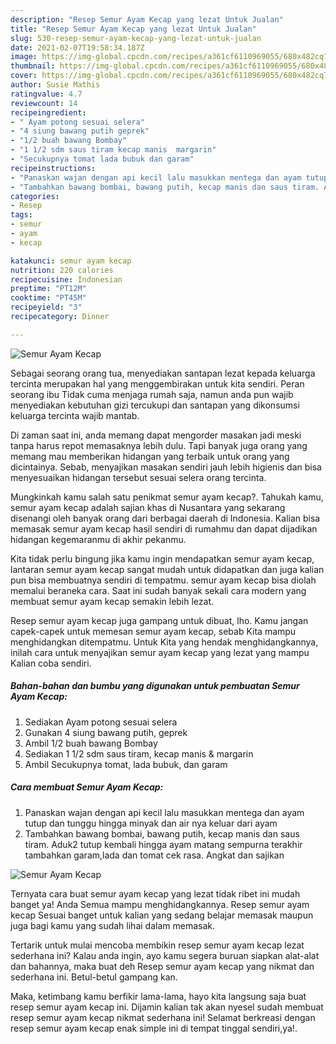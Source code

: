 ```yaml
---
description: "Resep Semur Ayam Kecap yang lezat Untuk Jualan"
title: "Resep Semur Ayam Kecap yang lezat Untuk Jualan"
slug: 530-resep-semur-ayam-kecap-yang-lezat-untuk-jualan
date: 2021-02-07T19:58:34.187Z
image: https://img-global.cpcdn.com/recipes/a361cf6110969055/680x482cq70/semur-ayam-kecap-foto-resep-utama.jpg
thumbnail: https://img-global.cpcdn.com/recipes/a361cf6110969055/680x482cq70/semur-ayam-kecap-foto-resep-utama.jpg
cover: https://img-global.cpcdn.com/recipes/a361cf6110969055/680x482cq70/semur-ayam-kecap-foto-resep-utama.jpg
author: Susie Mathis
ratingvalue: 4.7
reviewcount: 14
recipeingredient:
- " Ayam potong sesuai selera"
- "4 siung bawang putih geprek"
- "1/2 buah bawang Bombay"
- "1 1/2 sdm saus tiram kecap manis  margarin"
- "Secukupnya tomat lada bubuk dan garam"
recipeinstructions:
- "Panaskan wajan dengan api kecil lalu masukkan mentega dan ayam tutup dan tunggu hingga minyak dan air nya keluar dari ayam"
- "Tambahkan bawang bombai, bawang putih, kecap manis dan saus tiram. Aduk2 tutup kembali hingga ayam matang sempurna terakhir tambahkan garam,lada dan tomat cek rasa. Angkat dan sajikan"
categories:
- Resep
tags:
- semur
- ayam
- kecap

katakunci: semur ayam kecap 
nutrition: 220 calories
recipecuisine: Indonesian
preptime: "PT12M"
cooktime: "PT45M"
recipeyield: "3"
recipecategory: Dinner

---
```



![Semur Ayam Kecap](https://img-global.cpcdn.com/recipes/a361cf6110969055/680x482cq70/semur-ayam-kecap-foto-resep-utama.jpg)

Sebagai seorang orang tua, menyediakan santapan lezat kepada keluarga tercinta merupakan hal yang menggembirakan untuk kita sendiri. Peran seorang ibu Tidak cuma menjaga rumah saja, namun anda pun wajib menyediakan kebutuhan gizi tercukupi dan santapan yang dikonsumsi keluarga tercinta wajib mantab.

Di zaman  saat ini, anda memang dapat mengorder masakan jadi meski tanpa harus repot memasaknya lebih dulu. Tapi banyak juga orang yang memang mau memberikan hidangan yang terbaik untuk orang yang dicintainya. Sebab, menyajikan masakan sendiri jauh lebih higienis dan bisa menyesuaikan hidangan tersebut sesuai selera orang tercinta. 



Mungkinkah kamu salah satu penikmat semur ayam kecap?. Tahukah kamu, semur ayam kecap adalah sajian khas di Nusantara yang sekarang disenangi oleh banyak orang dari berbagai daerah di Indonesia. Kalian bisa memasak semur ayam kecap hasil sendiri di rumahmu dan dapat dijadikan hidangan kegemaranmu di akhir pekanmu.

Kita tidak perlu bingung jika kamu ingin mendapatkan semur ayam kecap, lantaran semur ayam kecap sangat mudah untuk didapatkan dan juga kalian pun bisa membuatnya sendiri di tempatmu. semur ayam kecap bisa diolah memalui beraneka cara. Saat ini sudah banyak sekali cara modern yang membuat semur ayam kecap semakin lebih lezat.

Resep semur ayam kecap juga gampang untuk dibuat, lho. Kamu jangan capek-capek untuk memesan semur ayam kecap, sebab Kita mampu menghidangkan ditempatmu. Untuk Kita yang hendak menghidangkannya, inilah cara untuk menyajikan semur ayam kecap yang lezat yang mampu Kalian coba sendiri.

<!--inarticleads1-->

##### Bahan-bahan dan bumbu yang digunakan untuk pembuatan Semur Ayam Kecap:

1. Sediakan  Ayam potong sesuai selera
1. Gunakan 4 siung bawang putih, geprek
1. Ambil 1/2 buah bawang Bombay
1. Sediakan 1 1/2 sdm saus tiram, kecap manis &amp; margarin
1. Ambil Secukupnya tomat, lada bubuk, dan garam




<!--inarticleads2-->

##### Cara membuat Semur Ayam Kecap:

1. Panaskan wajan dengan api kecil lalu masukkan mentega dan ayam tutup dan tunggu hingga minyak dan air nya keluar dari ayam
1. Tambahkan bawang bombai, bawang putih, kecap manis dan saus tiram. Aduk2 tutup kembali hingga ayam matang sempurna terakhir tambahkan garam,lada dan tomat cek rasa. Angkat dan sajikan
<img src="https://img-global.cpcdn.com/steps/88f07eb09cbd3f3b/160x128cq70/semur-ayam-kecap-langkah-memasak-2-foto.jpg" alt="Semur Ayam Kecap">



Ternyata cara buat semur ayam kecap yang lezat tidak ribet ini mudah banget ya! Anda Semua mampu menghidangkannya. Resep semur ayam kecap Sesuai banget untuk kalian yang sedang belajar memasak maupun juga bagi kamu yang sudah lihai dalam memasak.

Tertarik untuk mulai mencoba membikin resep semur ayam kecap lezat sederhana ini? Kalau anda ingin, ayo kamu segera buruan siapkan alat-alat dan bahannya, maka buat deh Resep semur ayam kecap yang nikmat dan sederhana ini. Betul-betul gampang kan. 

Maka, ketimbang kamu berfikir lama-lama, hayo kita langsung saja buat resep semur ayam kecap ini. Dijamin kalian tak akan nyesel sudah membuat resep semur ayam kecap nikmat sederhana ini! Selamat berkreasi dengan resep semur ayam kecap enak simple ini di tempat tinggal sendiri,ya!.

